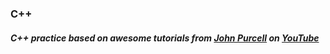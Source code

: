 ### C++
##### C++ practice based on awesome tutorials from [John Purcell](http://courses.caveofprogramming.com/) on [YouTube](https://www.youtube.com/watch?v=1MKhigIml3E&list=PLmpc3xvYSk4wDCP5zjt2QQXe8-JGHa4Kt)